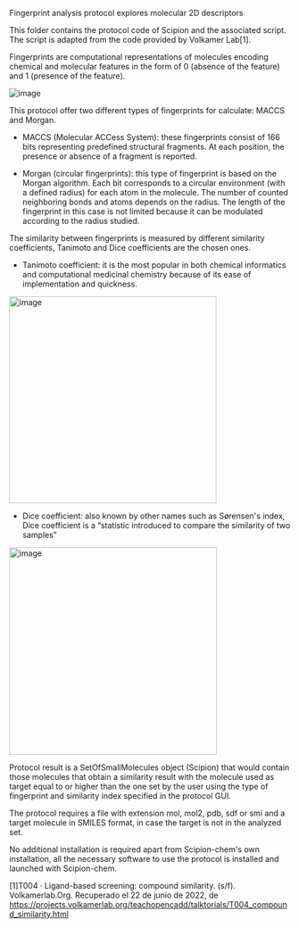 Fingerprint analysis protocol explores molecular 2D descriptors

This folder contains the protocol code of Scipion and the associated script. The script is adapted from the code provided by Volkamer Lab[1].  

Fingerprints are computational representations of molecules encoding chemical and molecular features in the form of 0 (absence of the feature) and 1 (presence of the feature).

![image](https://user-images.githubusercontent.com/83068588/175054055-ca8cb9f3-6f3a-46a6-9344-546f656737ed.png)

This protocol offer two different types of fingerprints for calculate: MACCS and Morgan.

- MACCS (Molecular ACCess System): these fingerprints consist of 166 bits representing predefined structural fragments. At each position, the presence or absence of a fragment is reported.

- Morgan (circular fingerprints): this type of fingerprint is based on the Morgan algorithm. Each bit corresponds to a circular environment (with a defined radius) for each atom in the molecule. The number of counted neighboring bonds and atoms depends on the radius. The length of the fingerprint in this case is not limited because it can be modulated according to the radius studied.


The similarity between fingerprints is measured by different similarity coefficients, Tanimoto and Dice coefficients are the chosen ones. 

- Tanimoto coefficient: it is the most popular in both chemical informatics and computational medicinal chemistry because of its ease of implementation and quickness. 
 
 <img width="371" alt="image" src="https://user-images.githubusercontent.com/83068588/175019437-91d6c3d3-f743-4b34-a2a4-efec90846053.png">

- Dice coefficient: also known by other names such as Sørensen's index, Dice coefficient is a “statistic introduced to compare the similarity of two samples” 
               
<img width="372" alt="image" src="https://user-images.githubusercontent.com/83068588/175019510-1ffba674-85ff-4ff5-9827-0b6427981aa9.png">
  

Protocol result is a SetOfSmallMolecules object (Scipion) that would contain those molecules that obtain a similarity result with the molecule used as target equal to or higher than the one set by the user using the type of fingerprint and similarity index specified in the protocol GUI.

The protocol requires a file with extension mol, mol2, pdb, sdf or smi and a target molecule in SMILES format, in case the target is not in the analyzed set. 

No additional installation is required apart from Scipion-chem's own installation, all the necessary software to use the protocol is installed and launched with Scipion-chem.


[1]T004 · Ligand-based screening: compound similarity. (s/f). Volkamerlab.Org. Recuperado el 22 de junio de 2022, de https://projects.volkamerlab.org/teachopencadd/talktorials/T004_compound_similarity.html

